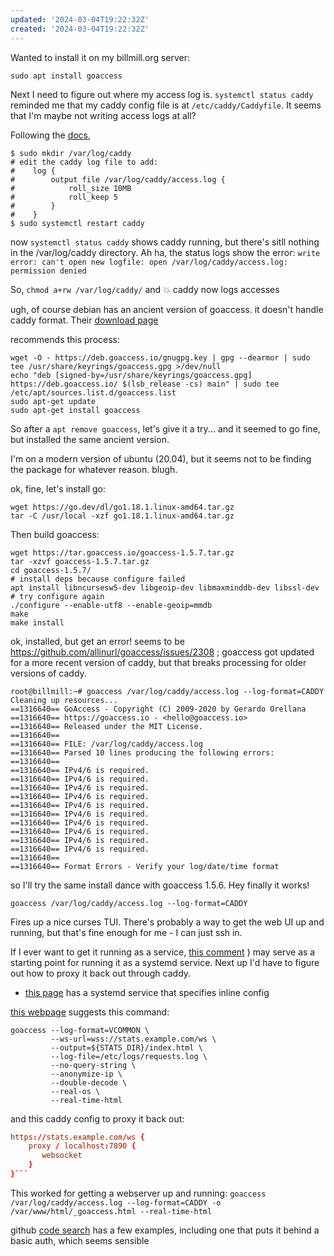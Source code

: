 ```yaml
---
updated: '2024-03-04T19:22:32Z'
created: '2024-03-04T19:22:32Z'
---
```

Wanted to install it on my billmill.org server:

```
sudo apt install goaccess
```

Next I need to figure out where my access log is. `systemctl status caddy` reminded me that my caddy config file is at `/etc/caddy/Caddyfile`. It seems that I'm maybe not writing access logs at all?

Following the [docs](https://caddyserver.com/docs/caddyfile/directives/log),

```
$ sudo mkdir /var/log/caddy
# edit the caddy log file to add:
#    log {
#        output file /var/log/caddy/access.log {
#            roll_size 10MB
#            roll_keep 5
#        }
#    }
$ sudo systemctl restart caddy
```

now `systemctl status caddy` shows caddy running, but there's sitll nothing in the /var/log/caddy directory. Ah ha, the status logs show the error: `write error: can't open new logfile: open /var/log/caddy/access.log: permission denied`

So, `chmod a+rw /var/log/caddy/` and 💥 caddy now logs accesses

ugh, of course debian has an ancient version of goaccess. it doesn't handle caddy format. Their [download page](https://goaccess.io/download)

recommends this process:

```
wget -O - https://deb.goaccess.io/gnugpg.key | gpg --dearmor | sudo tee /usr/share/keyrings/goaccess.gpg >/dev/null
echo "deb [signed-by=/usr/share/keyrings/goaccess.gpg] https://deb.goaccess.io/ $(lsb_release -cs) main" | sudo tee /etc/apt/sources.list.d/goaccess.list
sudo apt-get update
sudo apt-get install goaccess
```

So after a `apt remove goaccess`, let's give it a try... and it seemed to go fine, but installed the same ancient version.

I'm on a modern version of ubuntu (20.04), but it seems not to be finding the package for whatever reason. blugh.

ok, fine, let's install go:

```
wget https://go.dev/dl/go1.18.1.linux-amd64.tar.gz
tar -C /usr/local -xzf go1.18.1.linux-amd64.tar.gz
```

Then build goaccess:

```
wget https://tar.goaccess.io/goaccess-1.5.7.tar.gz
tar -xzvf goaccess-1.5.7.tar.gz
cd goaccess-1.5.7/
# install deps because configure failed
apt install libncursesw5-dev libgeoip-dev libmaxminddb-dev libssl-dev
# try configure again
./configure --enable-utf8 --enable-geoip=mmdb
make
make install
```

ok, installed, but get an error! seems to be https://github.com/allinurl/goaccess/issues/2308 ; goaccess got updated for a more recent version of caddy, but that breaks processing for older versions of caddy.

```
root@billmill:~# goaccess /var/log/caddy/access.log --log-format=CADDY
Cleaning up resources...
==1316640== GoAccess - Copyright (C) 2009-2020 by Gerardo Orellana
==1316640== https://goaccess.io - <hello@goaccess.io>
==1316640== Released under the MIT License.
==1316640==
==1316640== FILE: /var/log/caddy/access.log
==1316640== Parsed 10 lines producing the following errors:
==1316640==
==1316640== IPv4/6 is required.
==1316640== IPv4/6 is required.
==1316640== IPv4/6 is required.
==1316640== IPv4/6 is required.
==1316640== IPv4/6 is required.
==1316640== IPv4/6 is required.
==1316640== IPv4/6 is required.
==1316640== IPv4/6 is required.
==1316640== IPv4/6 is required.
==1316640== IPv4/6 is required.
==1316640==
==1316640== Format Errors - Verify your log/date/time format
```

so I'll try the same install dance with goaccess 1.5.6. Hey finally it works!

```
goaccess /var/log/caddy/access.log --log-format=CADDY
```

Fires up a nice curses TUI. There's probably a way to get the web UI up and running, but that's fine enough for me - I can just ssh in.

If I ever want to get it running as a service, [this comment](https://github.com/allinurl/goaccess/issues/1898#issuecomment-685727741) ) may serve as a starting point for running it as a systemd service. Next up I'd have to figure out how to proxy it back out through caddy.

- [this page](https://cristianpb.github.io/blog/traefik-goaccess) has a systemd service that specifies inline config

[this webpage]() suggests this command:

```console
goaccess --log-format=VCOMMON \
         --ws-url=wss://stats.example.com/ws \
         --output=${STATS_DIR}/index.html \
         --log-file=/etc/logs/requests.log \
         --no-query-string \
         --anonymize-ip \
         --double-decode \
         --real-os \
         --real-time-html
```

and this caddy config to proxy it back out:

```conf
https://stats.example.com/ws {
    proxy / localhost:7890 {
       websocket
    }
}```
```

This worked for getting a webserver up and running: `goaccess /var/log/caddy/access.log --log-format=CADDY -o /var/www/html/_goaccess.html --real-time-html`

github [code search](https://cs.github.com/?scopeName=All+repos&scope=&q=goaccess+path%3ACaddyfile) has a few examples, including one that puts it behind a basic auth, which seems sensible